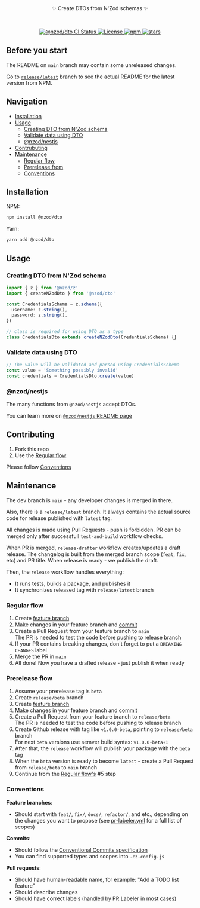 <p align="center">
  <br/>
  <p align="center">
    ✨ Create DTOs from N'Zod schemas ✨
  </p>
</p>
<br/>
<p align="center">
  <a href="https://github.com/nzod/dto/actions?query=branch%3Amain">
    <img src="https://github.com/nzod/dto/actions/workflows/test-and-build.yml/badge.svg?event=push&branch=main" alt="@nzod/dto CI Status" />
  </a>
  <a href="https://opensource.org/licenses/MIT" rel="nofollow">
    <img src="https://img.shields.io/github/license/nzod/dto" alt="License">
  </a>
  <a href="https://www.npmjs.com/package/@nzod/dto" rel="nofollow">
    <img src="https://img.shields.io/npm/dw/@nzod/dto.svg" alt="npm">
  </a>
  <a href="https://www.npmjs.com/package/@nzod/dto" rel="nofollow">
    <img src="https://img.shields.io/github/stars/nzod/dto" alt="stars">
  </a>
</p>

## Before you start

The README on `main` branch may contain some unreleased changes.

Go to [`release/latest`](https://github.com/nzod/dto/tree/release/latest) branch to see the actual README for the latest version from NPM.

## Navigation

- [Installation](#installation)
- [Usage](#usage)
  - [Creating DTO from N'Zod schema](#creating-dto-from-nzod-schema)
  - [Validate data using DTO](#validate-data-using-dto)
  - [@nzod/nestjs](#nzodnestjs)
- [Contrubuting](#contributing)
- [Maintenance](#maintenance)
  - [Regular flow](#regular-flow)
  - [Prerelease from](#prerelease-flow)
  - [Conventions](#conventions)

## Installation

NPM:

```sh
npm install @nzod/dto
```

Yarn:

```sh
yarn add @nzod/dto
```

## Usage

### Creating DTO from N'Zod schema

```ts
import { z } from '@nzod/z'
import { createNZodDto } from '@nzod/dto'

const CredentialsSchema = z.schema({
  username: z.string(),
  password: z.string(),
})

// class is required for using DTO as a type
class CredentialsDto extends createNZodDto(CredentialsSchema) {}
```

### Validate data using DTO

```ts
// The value will be validated and parsed using CredentialsSchema
const value = 'Something possibly invalid'
const credentials = CredentialsDto.create(value)
```

### @nzod/nestjs

The many functions from `@nzod/nestjs` accept DTOs.

You can learn more on [`@nzod/nestjs` README page](https://github.com/nzod/nestjs)

## Contributing

1. Fork this repo
2. Use the [Regular flow](#regular-flow)

Please follow [Conventions](#conventions)

## Maintenance

The dev branch is `main` - any developer changes is merged in there.

Also, there is a `release/latest` branch. It always contains the actual source code for release published with `latest` tag.

All changes is made using Pull Requests - push is forbidden. PR can be merged only after successfull `test-and-build` workflow checks.

When PR is merged, `release-drafter` workflow creates/updates a draft release. The changelog is built from the merged branch scope (`feat`, `fix`, etc) and PR title. When release is ready - we publish the draft.

Then, the `release` workflow handles everything:

- It runs tests, builds a package, and publishes it
- It synchronizes released tag with `release/latest` branch

### Regular flow

1. Create [feature branch](#conventions)
2. Make changes in your feature branch and [commit](#conventions)
3. Create a Pull Request from your feature branch to `main`  
   The PR is needed to test the code before pushing to release branch
4. If your PR contains breaking changes, don't forget to put a `BREAKING CHANGES` label
5. Merge the PR in `main`
6. All done! Now you have a drafted release - just publish it when ready

### Prerelease flow

1. Assume your prerelease tag is `beta`
2. Create `release/beta` branch
3. Create [feature branch](#conventions)
4. Make changes in your feature branch and [commit](#conventions)
5. Create a Pull Request from your feature branch to `release/beta`  
   The PR is needed to test the code before pushing to release branch
6. Create Github release with tag like `v1.0.0-beta`, pointing to `release/beta` branch  
   For next `beta` versions use semver build syntax: `v1.0.0-beta+1`
7. After that, the `release` workflow will publish your package with the `beta` tag
8. When the `beta` version is ready to become `latest` - create a Pull Request from `release/beta` to `main` branch
9. Continue from the [Regular flow's](#regular-flow) #5 step

### Conventions

**Feature branches**:

- Should start with `feat/`, `fix/`, `docs/`, `refactor/`, and etc., depending on the changes you want to propose (see [pr-labeler.yml](./.github/pr-labeler.yml) for a full list of scopes)

**Commits**:

- Should follow the [Conventional Commits specification](https://www.conventionalcommits.org)
- You can find supported types and scopes into `.cz-config.js`

**Pull requests**:

- Should have human-readable name, for example: "Add a TODO list feature"
- Should describe changes
- Should have correct labels (handled by PR Labeler in most cases)
